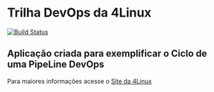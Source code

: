 # Trilha DevOps da 4Linux

<!-- Altere a Flag abaixo com sua URL do Travis -->
[![Build Status](https://travis-ci.com/alan-lucas/DevOpsLab-HelloWorld.svg?branch=master)](https://travis-ci.com/alan-lucas/DevOpsLab-HelloWorld)

## Aplicação criada para exemplificar o Ciclo de uma PipeLine DevOps


Para maiores informações acesse o [Site da 4Linux](https://www.4linux.com.br/cursos/devops)
